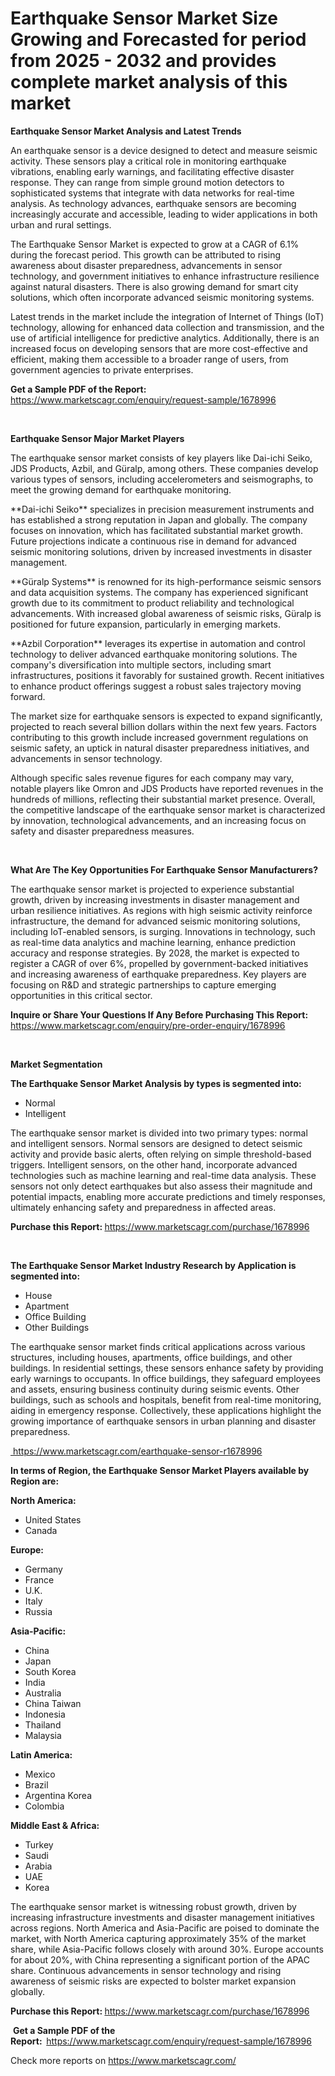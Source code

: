 <p><h1>Earthquake Sensor Market Size Growing and Forecasted for period from 2025 - 2032 and provides complete market analysis of this market</h1></p><p><strong>Earthquake Sensor Market Analysis and Latest Trends</strong></p>
<p><p>An earthquake sensor is a device designed to detect and measure seismic activity. These sensors play a critical role in monitoring earthquake vibrations, enabling early warnings, and facilitating effective disaster response. They can range from simple ground motion detectors to sophisticated systems that integrate with data networks for real-time analysis. As technology advances, earthquake sensors are becoming increasingly accurate and accessible, leading to wider applications in both urban and rural settings.</p><p>The Earthquake Sensor Market is expected to grow at a CAGR of 6.1% during the forecast period. This growth can be attributed to rising awareness about disaster preparedness, advancements in sensor technology, and government initiatives to enhance infrastructure resilience against natural disasters. There is also growing demand for smart city solutions, which often incorporate advanced seismic monitoring systems.</p><p>Latest trends in the market include the integration of Internet of Things (IoT) technology, allowing for enhanced data collection and transmission, and the use of artificial intelligence for predictive analytics. Additionally, there is an increased focus on developing sensors that are more cost-effective and efficient, making them accessible to a broader range of users, from government agencies to private enterprises.</p></p>
<p><strong>Get a Sample PDF of the Report:&nbsp;</strong> <a href="https://www.marketscagr.com/enquiry/request-sample/1678996?utm_campaign=1889&utm_medium=2&utm_source=Github&utm_content=ia&utm_term=12022025&utm_id=earthquake-sensor">https://www.marketscagr.com/enquiry/request-sample/1678996</a></p>
<p>&nbsp;</p>
<p><strong>Earthquake Sensor Major Market Players</strong></p>
<p><p>The earthquake sensor market consists of key players like Dai-ichi Seiko, JDS Products, Azbil, and Güralp, among others. These companies develop various types of sensors, including accelerometers and seismographs, to meet the growing demand for earthquake monitoring.</p><p>**Dai-ichi Seiko** specializes in precision measurement instruments and has established a strong reputation in Japan and globally. The company focuses on innovation, which has facilitated substantial market growth. Future projections indicate a continuous rise in demand for advanced seismic monitoring solutions, driven by increased investments in disaster management.</p><p>**Güralp Systems** is renowned for its high-performance seismic sensors and data acquisition systems. The company has experienced significant growth due to its commitment to product reliability and technological advancements. With increased global awareness of seismic risks, Güralp is positioned for future expansion, particularly in emerging markets.</p><p>**Azbil Corporation** leverages its expertise in automation and control technology to deliver advanced earthquake monitoring solutions. The company's diversification into multiple sectors, including smart infrastructures, positions it favorably for sustained growth. Recent initiatives to enhance product offerings suggest a robust sales trajectory moving forward.</p><p>The market size for earthquake sensors is expected to expand significantly, projected to reach several billion dollars within the next few years. Factors contributing to this growth include increased government regulations on seismic safety, an uptick in natural disaster preparedness initiatives, and advancements in sensor technology.</p><p>Although specific sales revenue figures for each company may vary, notable players like Omron and JDS Products have reported revenues in the hundreds of millions, reflecting their substantial market presence. Overall, the competitive landscape of the earthquake sensor market is characterized by innovation, technological advancements, and an increasing focus on safety and disaster preparedness measures.</p></p>
<p>&nbsp;</p>
<p><strong>What Are The Key Opportunities For Earthquake Sensor Manufacturers?</strong></p>
<p><p>The earthquake sensor market is projected to experience substantial growth, driven by increasing investments in disaster management and urban resilience initiatives. As regions with high seismic activity reinforce infrastructure, the demand for advanced seismic monitoring solutions, including IoT-enabled sensors, is surging. Innovations in technology, such as real-time data analytics and machine learning, enhance prediction accuracy and response strategies. By 2028, the market is expected to register a CAGR of over 6%, propelled by government-backed initiatives and increasing awareness of earthquake preparedness. Key players are focusing on R&D and strategic partnerships to capture emerging opportunities in this critical sector.</p></p>
<p><strong>Inquire or Share Your Questions If Any Before Purchasing This Report:</strong> <a href="https://www.marketscagr.com/enquiry/pre-order-enquiry/1678996?utm_campaign=1889&utm_medium=2&utm_source=Github&utm_content=ia&utm_term=12022025&utm_id=earthquake-sensor">https://www.marketscagr.com/enquiry/pre-order-enquiry/1678996</a></p>
<p>&nbsp;</p>
<p><strong>Market Segmentation</strong></p>
<p><strong>The Earthquake Sensor Market Analysis by types is segmented into:</strong></p>
<p><ul><li>Normal</li><li>Intelligent</li></ul></p>
<p><p>The earthquake sensor market is divided into two primary types: normal and intelligent sensors. Normal sensors are designed to detect seismic activity and provide basic alerts, often relying on simple threshold-based triggers. Intelligent sensors, on the other hand, incorporate advanced technologies such as machine learning and real-time data analysis. These sensors not only detect earthquakes but also assess their magnitude and potential impacts, enabling more accurate predictions and timely responses, ultimately enhancing safety and preparedness in affected areas.</p></p>
<p><strong>Purchase this Report:&nbsp;</strong><a href="https://www.marketscagr.com/purchase/1678996?utm_campaign=1889&utm_medium=2&utm_source=Github&utm_content=ia&utm_term=12022025&utm_id=earthquake-sensor">https://www.marketscagr.com/purchase/1678996</a></p>
<p>&nbsp;</p>
<p><strong>The Earthquake Sensor Market Industry Research by Application is segmented into:</strong></p>
<p><ul><li>House</li><li>Apartment</li><li>Office Building</li><li>Other Buildings</li></ul></p>
<p><p>The earthquake sensor market finds critical applications across various structures, including houses, apartments, office buildings, and other buildings. In residential settings, these sensors enhance safety by providing early warnings to occupants. In office buildings, they safeguard employees and assets, ensuring business continuity during seismic events. Other buildings, such as schools and hospitals, benefit from real-time monitoring, aiding in emergency response. Collectively, these applications highlight the growing importance of earthquake sensors in urban planning and disaster preparedness.</p></p>
<p><a href="https://www.marketscagr.com/earthquake-sensor-r1678996?utm_campaign=1889&utm_medium=2&utm_source=Github&utm_content=ia&utm_term=12022025&utm_id=earthquake-sensor">&nbsp;https://www.marketscagr.com/earthquake-sensor-r1678996</a></p>
<p><strong>In terms of Region, the Earthquake Sensor Market Players available by Region are:</strong></p>
<p>
    <p> <strong> North America: </strong>
        <ul>
            <li>United States</li>
            <li>Canada</li>
        </ul>
        </p> 
    <p> <strong> Europe: </strong>
        <ul>
            <li>Germany</li>
            <li>France</li>
            <li>U.K.</li>
            <li>Italy</li>
            <li>Russia</li>
        </ul>
        </p> 
    <p> <strong> Asia-Pacific: </strong>
        <ul>
            <li>China</li>
            <li>Japan</li>
            <li>South Korea</li>
            <li>India</li>
            <li>Australia</li>
            <li>China Taiwan</li>
            <li>Indonesia</li>
            <li>Thailand</li>
            <li>Malaysia</li>
        </ul>
        </p> 
    <p> <strong> Latin America: </strong>
        <ul>
            <li>Mexico</li>
            <li>Brazil</li>
            <li>Argentina Korea</li>
            <li>Colombia</li>
        </ul>
        </p> 
    <p> <strong> Middle East & Africa: </strong>
        <ul>
            <li>Turkey</li>
            <li>Saudi</li>
            <li>Arabia</li>
            <li>UAE</li>
            <li>Korea</li>
        </ul>
    </p>
    </p>
<p><p>The earthquake sensor market is witnessing robust growth, driven by increasing infrastructure investments and disaster management initiatives across regions. North America and Asia-Pacific are poised to dominate the market, with North America capturing approximately 35% of the market share, while Asia-Pacific follows closely with around 30%. Europe accounts for about 20%, with China representing a significant portion of the APAC share. Continuous advancements in sensor technology and rising awareness of seismic risks are expected to bolster market expansion globally.</p></p>
<p><strong>Purchase this Report: </strong><a href="https://www.marketscagr.com/purchase/1678996?utm_campaign=1889&utm_medium=2&utm_source=Github&utm_content=ia&utm_term=12022025&utm_id=earthquake-sensor">https://www.marketscagr.com/purchase/1678996</a></p>
<p>&nbsp;<strong>Get a Sample PDF of the Report:&nbsp;&nbsp;</strong><a href="https://www.marketscagr.com/enquiry/request-sample/1678996?utm_campaign=1889&utm_medium=2&utm_source=Github&utm_content=ia&utm_term=12022025&utm_id=earthquake-sensor">https://www.marketscagr.com/enquiry/request-sample/1678996</a></p>
<p><strong></strong></p>
<p>Check more reports on <a href="https://www.marketscagr.com/?utm_campaign=1889&utm_medium=2&utm_source=Github&utm_content=ia&utm_term=12022025&utm_id=earthquake-sensor">https://www.marketscagr.com/</a></p>